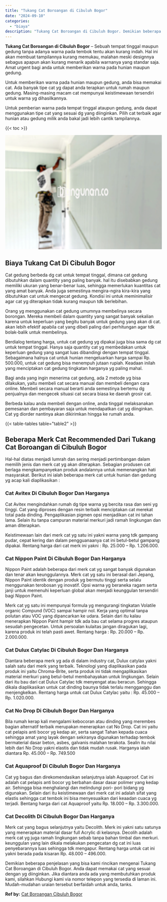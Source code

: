 ```yaml
---
title: "Tukang Cat Boroangan di Cibuluh Bogor"
date: "2024-09-10"
categories: 
  - "biaya"
description: "Tukang Cat Boroangan di Cibuluh Bogor. Demikian beberapa penjelasan yang bisa kami rincikan mengenai Tukang Cat Boroangan di Cibuluh Bogor. Anda dapat memaka..."
---
```


**Tukang Cat Boroangan di Cibuluh Bogor** – Sebuah tempat tinggal maupun gedung tanpa adanya warna pada tembok tentu akan kurang indah. Hal ini akan membuat tampilannya kurang memukau, malahan meski designnya sebagus apapun akan kurang menarik apabila warnanya yang standar saja. Amat urgent bagi anda untuk memberikan warna pada hunian maupun gedung.

Untuk memberikan warna pada hunian maupun gedung, anda bisa memakai cat. Ada banyak tipe cat yg dapat anda terapkan untuk rumah maupun gedung. Masing-masing macam cat mempunyai keistimewaan tersendiri untuk warna yg dihasilkannya.

Untuk pemberian warna pada tempat tinggal ataupun gedung, anda dapat menggunakan tipe cat yang sesuai dg yang diinginkan. Pilih cat terbaik agar hunian atau gedung milik anda bakal jadi lebih cantik tampilannya.

{{< toc >}}

![Tukang Cat Boroangan di Cibuluh Bogor](/images/jasa-cat-murah12.png)

## Biaya Tukang Cat Di Cibuluh Bogor

Cat gedung berbeda dg cat untuk tempat tinggal, dimana cat gedung dibutuhkan dalam quantity yang paling banyak. hal itu disebabkan gedung memiliki ukuran yang benar-benar luas, sehingga memerlukan kuantitas cat yang amat banyak. Anda juga semestinya mengira-ngira kira-kira yang dibutuhkan cat untuk mengecat gedung. Kondisi ini untuk meminimalisir agar cat yg diterapkan tidak kurang maupun tdk berlebihan.

Orang yg menggunakan cat gedung umumnya membelinya secara borongan. Mereka membeli dalam quantity yang sangat banyak sekalian karena untuk keperluan yang begitu banyak untuk gedung yang akan di cat. akan lebih efektif apabila cat yang dibeli paling dari perhitungan agar tdk bolak-balik untuk membelinya.

Berdialog tentang harga, untuk cat gedung yg dipakai juga bisa sama dg cat untuk tempat tinggal. Hanya saja quantity cat yg membedakan untuk keperluan gedung yang sangat luas dibandingi dengan tempat tinggal. Sebagaimana halnya cat untuk hunian mengeluarkan harga sampai Rp. 500.000, untuk cat gedung bisa menempuh jutaan rupiah. Keadaan inilah yang menciptakan cat gedung tingkatan harganya yg paling mahal.

Bagi anda yang ingin menerima cat gedung, ada 2 metode yg bisa dilakukan, yaitu membeli cat secara manual dan membeli dengan cara online. Membeli secara manual berarti anda semestinya bertemu dg penjualnya dan mengecek situasi cat secara biasa ke daerah grosir cat.

Berbeda kalau anda membeli dengan online, anda tinggal melaksanakan pemesanan dan pembayaran saja untuk mendapatkan cat yg diinginkan. Cat yg diorder nantinya akan dikirimkan hingga ke rumah anda.

{{< table-tables table="table2" >}}

## Beberapa Merk Cat Recommended Dari Tukang Cat Boroangan di Cibuluh Bogor

Hal-hal diatas menjadi lumrah dan sering menjadi pertimbangan dalam memilih jenis dan merk cat yg akan diterapkan. Sebagian produsen cat berlaga mengkampanyekan produk andalannya untuk memenangkan hati masyarakat. Berikut ini ialah beberapa merk cat untuk hunian dan gedung yg acap kali diaplikasikan :

### Cat Avitex Di Cibuluh Bogor Dan Harganya

Cat Avitex mengindahkan rumah dg tipe warna yg bercita rasa dan seni yg tinggi. Cat yang diproses dengan resin terbaik menciptakan cat merekat total pada dinding. Pengaplikasian pigmen opsi menjadikan cat ini tahan lama. Selain itu tanpa campuran material merkuri jadi ramah lingkungan dan aman diterapkan.

Keistimewaan lain dari merk cat yg satu ini yakni warna yang tdk gampang pudar, cepat kering dan dalam pengguanaanya cat ini betul-betul gampang dipakai. Rentang harga dari cat merk ini yakni : Rp. 25.000 – Rp. 1.206.000.

### Cat Nippon Paint Di Cibuluh Bogor Dan Harganya

Nippon Paint adalah beberapa dari merk cat yg sangat banyak digunakan dan tenar akan keunggulannya. Merk cat yg satu ini berasal dari Jepang, Nippon Paint identik dengan produk yg bermutu tinggi serta selalu menggunakan terobosan yg inovatif. Opsi warna yg beraneka ragam serta janji untuk memenuhi keperluan global akan menjadi keunggulan tersendiri bagi Nippon Paint.

Merk cat yg satu ini mempunyai formula yg mengurangi tingkatan Volatile organic Compund (VOC) sampai hampir nol. Kerja yang optimal tanpa polutan atau VOC yang dipancarkan ke udara. Selain dari itu kalau menerapkan Nippon Paint hampir tdk ada bau cat selama progres ataupun sesudah pengecetan. Untuk persoalan kulaitas jangan diragukan lagi, karena produk ini telah pasti awet. Rentang harga : Rp. 20.000 – Rp. 2.000.000.

### Cat Dulux Catylac Di Cibuluh Bogor Dan Harganya

Diantara beberapa merk yg ada di dalam industry cat, Dulux catylax yakni salah satu dari merk yang terbaik. Teknologi yang diaplikasikan pada produk ini yaitu Chroma-Brite, serta produk ini tidak mengaplikasikan material merkuri yang betul-betul membahayakan untuk lingkungan. Selain dari itu bau dari cat Dulux Catylac tdk menyengat atau beracun. Sehingga dikala diaplikasikan untuk cat dinding baunya tidak terlalu mengganggu dan menjengkelkan. Rentang harga untuk cat Dulux Catylac yaitu : Rp. 45.000 – Rp. 1.020.000.

### Cat No Drop Di Cibuluh Bogor Dan Harganya

Bila rumah kerap kali mengalami kebocoran atau dinding yang merembes bagian alternatif terbaik merupakan menerapkan cat No Drop. Cat ini yaitu cat pelapis anti bocor yg kedap air, serta sangat Tahan kepada cuaca sehingga amat yang layak dengan sekiranya digunakan terhadap tembok bermaterial dasar beton, asbes, galvanis malahan terakota. Sealin itu nilai lebih dari No Drop yakni elastis dan tidak mudah rusak. Harganya ialah diantara Rp. 45.000 – Rp. 749.500

### Cat Aquaproof Di Cibuluh Bogor Dan Harganya

Cat yg bagus dan direkomendasikan selanjutnya ialah Aquaproof. Cat ini adalah cat pelapis anti bocor yg berbahan dasar dasar polimer yang kedap air. Sehingga bisa menghalangi dan melindungi pori- pori bidang yg digunakan. Selain dari itu keistimewaan dari merk cat ini adalah sifat yang elastis sehingga cat tembok ini bisa menyesuaikan dari keaadan cuaca yg terjadi. Bentang harga dari cat Aquaproof yaitu Rp. 18.000 – Rp. 3.300.000.

### Cat Decolith Di Cibuluh Bogor Dan Harganya

Merk cat yang bagus selanjutnya yaitu Decolith. Merk ini yakni satu satunya yang menerapkan material dasar full Acrylic di kelasnya. Decolih adalah merk cat yg juga ramah lingkungan sebab tanpa bahan timbal dan merkuri. keunggulan yang lain dikala melakukan pengecatan dg cat ini luas penyebarannya luas sehingga tdk mengapur. Rentang harga untuk cat ini yakni berada pada kisaran Rp. 48.000 – 496.000.

Demikian beberapa penjelasan yang bisa kami rincikan mengenai Tukang Cat Boroangan di Cibuluh Bogor. Anda dapat memakai cat yang sesuai dengan yg diinginkan. Jika diantara anda ada yang membutuhkan produk kami, silahkan Hubungi kami via nomor telepon yang tersedia di laman ini. Mudah-mudahan uraian tersebut berfaidah untuk anda, tanks.

**Ref by:** [Cat Boroangan Cibuluh Bogor](https://id.wikipedia.org/wiki/Cat)
